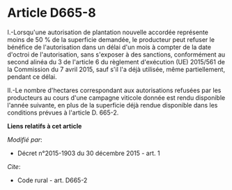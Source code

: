 # Article D665-8

I.-Lorsqu'une autorisation de plantation nouvelle accordée représente moins de 50 % de la superficie demandée, le producteur
peut refuser le bénéfice de l'autorisation dans un délai d'un mois à compter de la date d'octroi de l'autorisation, sans
s'exposer à des sanctions, conformément au second alinéa du 3 de l'article 6 du règlement d'exécution (UE) 2015/561 de la
Commission du 7 avril 2015, sauf s'il l'a déjà utilisée, même partiellement, pendant ce délai. 

II.-Le nombre d'hectares correspondant aux autorisations refusées par les producteurs au cours d'une campagne viticole donnée
est rendu disponible l'année suivante, en plus de la superficie déjà rendue disponible dans les conditions prévues à
l'article D. 665-2.

**Liens relatifs à cet article**

_Modifié par_:

  - Décret n°2015-1903 du 30 décembre 2015 - art. 1

_Cite_:

  - Code rural - art. D665-2
